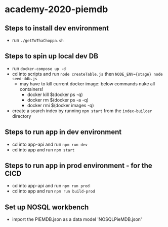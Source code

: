 # academy-2020-piemdb

## Steps to install dev environment
- run `./getToThaChoppa.sh`

## Steps to spin up local dev DB
- run `docker-compose up -d`
- cd into scripts and run `node createTable.js` then `NODE_ENV={stage} node seed-ddb.js` 
    - may have to kill current docker image: below commands nuke all containers!
        - docker kill $(docker ps -q)
        - docker rm $(docker ps -a -q)
        - docker rmi $(docker images -q)
- create a search index by running `npm start` from the `index-builder` directory

## Steps to run app in dev environment
- cd into app-api and run `npm run dev`
- cd into app and run `npm start`

## Steps to run app in prod environment - for the CICD
- cd into app-api and run `npm run prod`
- cd into app and run `npm run build-prod`

## Set up NOSQL workbench
- import the PIEMDB.json as a data model 'NOSQLPieMDB.json'
